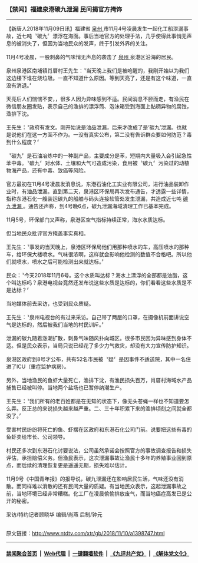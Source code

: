 ### 【禁闻】福建泉港碳九泄漏 民间揭官方掩饰
------------------------

<div class="wysiwyg">
 【新唐人2018年11月09日讯】福建省
 <a href="http://www.ntdtv.com/xtr/gb/articlelistbytag_泉州.html" target="_blank">
  泉州
 </a>
 市11月4号凌晨发生一起化工船泄漏事故，近七吨〝碳九〞漂浮在海面。事后当地官方的处理手法，几乎使得此事悄无声息的被消失了，但因为当地民众的发声，终于引发外界的关注。
 <br/>
 <br/>
 11月4号凌晨，一股刺鼻的气味悄无声息的袭击了
 <a href="http://www.ntdtv.com/xtr/gb/articlelistbytag_泉州.html" target="_blank">
  泉州
 </a>
 泉港区沿海的居民。
 <br/>
 <br/>
 泉州泉港区南埔镇肖厝村王先生：〝当天晚上我们是被呛醒的，我刚开始以为我们这边楼下谁在烧垃圾。一直不知道什么原因。等到天亮了，还是有这个味道，一直没有消退。〞
 <br/>
 <br/>
 天亮后人们惴惴不安，，很多人因为异味感到不适。民间消息不胫而走，有渔民在微信朋友圈发贴，表示自己的渔排的漂浮筒、泡沫箱受到海面上黏稠异物的腐蚀，渔排下沈。
 <br/>
 <br/>
 王先生：〝政府有发文。刚开始说是油品泄漏，后来才改成了是‘碳九’泄漏。也就是说他们在这一方面不作为。一没有真实公布，第二没有告诉群众要如何防范？毒到什么程度？〞
 <br/>
 <br/>
 〝碳九〞是石油冶炼中的一种副产品，主要成分是苯，短期内大量吸入会引起急性苯中毒。〝碳九〞对水体、土壤和大气可造成污染，食用被〝碳九〞污染过的动植物海产品，还有中毒、致癌等风险。
 <br/>
 <br/>
 官方最初在11月4号凌晨发消息说，东港石油化工实业有限公司，进行油品装卸作业时，有油品泄漏。直到第二天，泉港区环保局再次发布通告，才透露一些详情，指称东港石化一艘装运碳九的船舶与码头连接软管处发生泄漏，共造成近七吨
 <a href="http://www.ntdtv.com/xtr/gb/articlelistbytag_碳九泄漏.html" target="_blank">
  碳九泄漏
 </a>
 。通告还声称，到4号晚6点，碳九泄漏海域清理工作已基本完成。
 <br/>
 <br/>
 11月5号，环保部门又声称，泉港区空气指标持续正常，海水水质达标。
 <br/>
 <br/>
 但当地民众批评官方掩盖事实真相。
 <br/>
 <br/>
 王先生：〝事发的当天晚上，泉港区环保局他们用那种喷水的车，高压喷水的那种车，给环保大楼喷水。气味很浓啊，这样就会影响他检测的数值不合格吧。所以他们就喷水，喷水之后可能检测出来就达标。〞
 <br/>
 <br/>
 民众：〝今天2018年11月6号。这个水质叫达标？海水上漂浮的全部都是油脂，这个叫达标吗？泉港电视台竟然还发布说这些水质是达标的，你们看看这些水质是不是达标？〞
 <br/>
 <br/>
 当地媒体前去采访，也受到民众质疑。
 <br/>
 <br/>
 王先生：〝泉州电视台的有过来采访。自己带了两层的口罩，在摄像机前面讲说空气是达标的，然后被我们当地的村民训斥。〞
 <br/>
 <br/>
 泄漏的碳九随着涨潮扩散，刺鼻气味随风扑向城区。很多市民因为异味感到身体不适。但是民众表示，当局只说已经花了多少力气救灾，却没有大力宣传防护知识。
 <br/>
 <br/>
 泉港区政府到8号才公布，共有52名市民被〝疑〞是因事件不适送院，其中一名住进了ICU（重症监护病房）。
 <br/>
 <br/>
 另外，当地渔民的鱼虾大量死亡，渔排下沈，有渔民损失百万，肖厝村海域水产品捕售已经被叫停。当地两个盐场也已暂停纳潮生产。
 <br/>
 <br/>
 王先生：〝我们所有的老百姓都是在无知的状态下，像无头苍蝇一样也不知道要怎么弄。反正总的来说损失越来越严重。二、三十年积累下来的渔排顷刻之间就全都没了。〞
 <br/>
 <br/>
 受害村民纷纷将死亡的鱼、虾摆在区政府和东港石化公司门前。说要把这些有毒的鱼虾卖给市长、公司领导。
 <br/>
 <br/>
 村民还多次到东港石化讨要说法，公司虽然承诺会按照官方的事故调查报告和损失评估，承担赔偿义务。但渔民表示，这次泄漏事故让渔民十多年的养殖事业回到原点，而后续的清理恢复更是遥遥无期，损失难以估计。
 <br/>
 <br/>
 11月9号《中国青年报》的报导说，碳九泄漏还在影响居民生活，气味还没有消散。而同样难以消散的还有民间大量的质疑。有当地民众表示，这起泄漏事故之前，当地环境已经非常糟糕。化工厂在凌晨偷偷排放废气，而当地癌症高发已是公开的秘密。
 <br/>
 <br/>
 采访/特约记者顾晓华 编辑/尚燕 后制/钟元
</div>

<br/>原文链接：http://www.ntdtv.com/xtr/gb/2018/11/10/a1398747.html


------------------------
#### [禁闻聚合首页](https://github.com/gfw-breaker/banned-news/blob/master/README.md) &nbsp;|&nbsp; [Web代理](https://github.com/gfw-breaker/open-proxy/blob/master/README.md) &nbsp;|&nbsp; [一键翻墙软件](https://github.com/gfw-breaker/nogfw/blob/master/README.md) &nbsp;|&nbsp; [《九评共产党》](https://github.com/gfw-breaker/9ping.md/blob/master/README.md#九评之一评共产党是什么) &nbsp;|&nbsp; [《解体党文化》](https://github.com/gfw-breaker/jtdwh.md/blob/master/README.md#绪论)